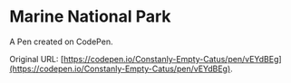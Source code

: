 # Marine National Park

A Pen created on CodePen.

Original URL: [https://codepen.io/Constanly-Empty-Catus/pen/vEYdBEg](https://codepen.io/Constanly-Empty-Catus/pen/vEYdBEg).

